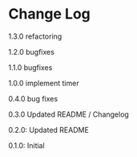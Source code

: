 # Change Log

1.3.0 refactoring

1.2.0 bugfixes

1.1.0 bugfixes

1.0.0 implement timer

0.4.0 bug fixes

0.3.0 Updated README / Changelog

0.2.0: Updated README

0.1.0: Initial